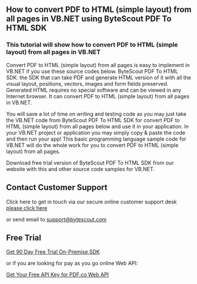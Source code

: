 ## How to convert PDF to HTML (simple layout) from all pages in VB.NET using ByteScout PDF To HTML SDK

### This tutorial will show how to convert PDF to HTML (simple layout) from all pages in VB.NET

Convert PDF to HTML (simple layout) from all pages is easy to implement in VB.NET if you use these source codes below. ByteScout PDF To HTML SDK: the SDK that can take PDF and generate HTML version of it with all the visual layout, positions, vectors, images and form fields preserved. Generated HTML requires no special software and can be viewed in any Internet browser. It can convert PDF to HTML (simple layout) from all pages in VB.NET.

You will save a lot of time on writing and testing code as you may just take the VB.NET code from ByteScout PDF To HTML SDK for convert PDF to HTML (simple layout) from all pages below and use it in your application. In your VB.NET project or application you may simply copy & paste the code and then run your app! This basic programming language sample code for VB.NET will do the whole work for you to convert PDF to HTML (simple layout) from all pages.

Download free trial version of ByteScout PDF To HTML SDK from our website with this and other source code samples for VB.NET.

## Contact Customer Support

Click here to get in touch via our secure online customer support desk [please click here](https://bytescout.zendesk.com/hc/en-us/requests/new?subject=ByteScout%20PDF%20To%20HTML%20SDK%20Question)

or send email to [support@bytescout.com](mailto:support@bytescout.com?subject=ByteScout%20PDF%20To%20HTML%20SDK%20Question) 

## Free Trial

[Get 90 Day Free Trial On-Premise SDK](https://bytescout.com/download/web-installer?utm_source=github-readme)

or if you are looking for pay as you go online Web API:

[Get Your Free API Key for PDF.co Web API](https://pdf.co/documentation/api?utm_source=github-readme)